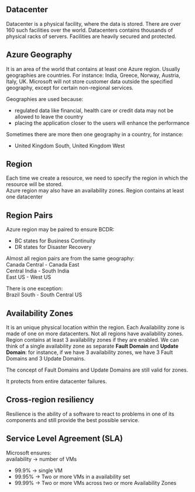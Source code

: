 ﻿## Datacenter

Datacenter is a physical facility, where the data is stored. There are over 160 such facilities over the world. 
Datacenters contains thousands of physical racks of servers.
Facilities are heavily secured and protected. 

## Azure Geography

It is an area of the world that contains at least one Azure region. Usually geographies are countries. 
For instance: India, Greece, Norway, Austria, Italy, UK.
Microsoft will not store customer data outside the specified geography, except for certain non-regional services.

Geographies are used because:
- regulated data like financial, health care or credit data may not be allowed to leave the country
- placing the application closer to the users will enhance the performance

Sometimes there are more then one geography in a country, for instance:
- United Kingdom South, United Kingdom West

## Region

Each time we create a resource, we need to specify the region in which the resource will be stored.  
Azure region may also have an availability zones. Region contains at least one datacenter

## Region Pairs

Azure region may be paired to ensure BCDR:
- BC states for Business Continuity
- DR states for Disaster Recovery

Almost all region pairs are from the same geography:  
Canada Central - Canada East  
Central India - South India  
East US - West US  

There is one exception:  
Brazil South - South Central US

## Availability Zones

It is an unique physical location within the region.
Each Availability zone is made of one on more datacenters.
Not all regions have availability zones.
Region contains at least 3 availability zones if they are enabled.
We can think of a single availability zone as separate **Fault Domain** and **Update Domain**: 
for instance, if we have 3 availability zones, we have 3 Fault Domains and 3 Update Domains.

The concept of Fault Domains and Update Domains are still valid for zones.

It protects from entire datacenter failures.

## Cross-region resiliency

Resilience is the ability of a software to react to problems in one of its components and still provide the best possible service.

## Service Level Agreement (SLA)

Microsoft ensures:  
availability -> number of VMs
+ 99.9%  -> single VM
+ 99.95% -> Two or more VMs in a availability set
+ 99.99% -> Two or more VMs across two or more Availability Zones